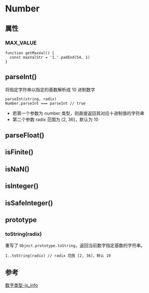 # Number

## 属性

### MAX_VALUE

```
function getMaxVal() {
  const maxValStr = '1.'.padEnd(54, 1)
}
```
## parseInt()

将指定字符串以指定的基数解析成 10 进制数字

```
parseInt(string, radix) 
Number.parseInt === parseInt // true
```

- 若第一个参数为 number 类型，则直接返回其对应十进制值的字符串
- 第二个参数 radix 范围为 [2, 36]，默认为 10

## parseFloat()

## isFinite()

## isNaN()

## isInteger()

## isSafeInteger()

## prototype

### toString(radix)

重写了 `Object.prototype.toString`，返回当前数字指定基数的字符串。

```
1..toString(radix) // radix 范围 [2, 36]，默认 10
```


## 参考

[数字类型-js_info](https://zh.javascript.info/number)